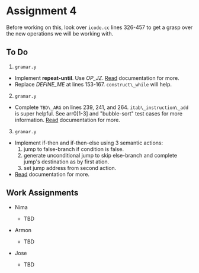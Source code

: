 
Assignment 4
=============

Before working on this, look over `icode.cc` lines 326-457 to get a grasp over the new operations we will be working with.


To Do
------

1. `gramar.y`
  - Implement __repeat-until__. Use _OP\_JZ_. [Read](./cs3323-SP21-a4.pdf) documentation for more. 
  - Replace _DEFINE\_ME_ at lines 153-167. `construct\_while` will help.

2. `gramar.y`
  - Complete `TBD\_ARG` on lines 239, 241, and 264. `itab\_instruction\_add` is super helpful. See arr0\[1-3\] and "bubble-sort" test cases for more information. [Read](./cs3323-SP21-a4.pdf) documentation for more. 

3. `gramar.y`
  - Implement if-then and if-then-else using 3 semantic actions:
    1. jump to false-branch if condition is false.
    2. generate unconditional jump to skip else-branch and complete jump's destination as by first ation.
    3. set jump address from second action.
  - [Read](./cs3323-SP21-a4.pdf) documentation for more. 


Work Assignments
-----------------

* Nima
  - TBD

* Armon
  - TBD

* Jose
  - TBD